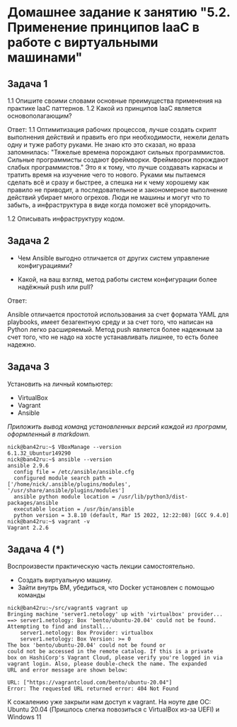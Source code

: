 
# Домашнее задание к занятию "5.2. Применение принципов IaaC в работе с виртуальными машинами"

## Задача 1

1.1 Опишите своими словами основные преимущества применения на практике IaaC паттернов.
1.2 Какой из принципов IaaC является основополагающим?

Ответ:
1.1 Оптимитизация рабочих процессов, лучше создать скрипт выполнения действий и править его при необходимости, нежели делать одну и туже работу руками.
Не знаю кто это сказал, но враза запомнилась: "Тяжелые времена порождают сильных программистов. Сильные программисты создают фреймворки. Фреймворки порождают слабых программистов." Это я к тому, что лучше создавать каркасы и тратить время на изучение чего то нового. Руками мы пытаемся сделать всё и сразу и быстрее, а спешка ни к чему хорошему как правило не приводит, а последовательное и закономерное выполнение действий убирает много огрехов. Люди не машины и могут что то забыть, а инфраструктура в виде когда поможет всё упорядочить.

1.2 Описывать инфраструктуру кодом.


## Задача 2

- Чем Ansible выгодно отличается от других систем управление конфигурациями?

- Какой, на ваш взгляд, метод работы систем конфигурации более надёжный push или pull?

Ответ:

Ansible отличается простотой использования за счет формата YAML для playbooks, имеет безагентную среду и за счет того, что написан на Python легко расширяемый. Метод push является более надежным за счет того, что не надо на хосте устанавливать лишнее, то есть более надежно.


## Задача 3

Установить на личный компьютер:

- VirtualBox
- Vagrant
- Ansible

*Приложить вывод команд установленных версий каждой из программ, оформленный в markdown.*

```
nick@ban42ru:~$ VBoxManage --version
6.1.32_Ubuntur149290
nick@ban42ru:~$ ansible --version
ansible 2.9.6
  config file = /etc/ansible/ansible.cfg
  configured module search path = ['/home/nick/.ansible/plugins/modules', '/usr/share/ansible/plugins/modules']
  ansible python module location = /usr/lib/python3/dist-packages/ansible
  executable location = /usr/bin/ansible
  python version = 3.8.10 (default, Mar 15 2022, 12:22:08) [GCC 9.4.0]
nick@ban42ru:~$ vagrant -v
Vagrant 2.2.6
```

## Задача 4 (*)

Воспроизвести практическую часть лекции самостоятельно.

- Создать виртуальную машину.
- Зайти внутрь ВМ, убедиться, что Docker установлен с помощью команды
```
nick@ban42ru:~/src/vagrant$ vagrant up
Bringing machine 'server1.netology' up with 'virtualbox' provider...
==> server1.netology: Box 'bento/ubuntu-20.04' could not be found. Attempting to find and install...
    server1.netology: Box Provider: virtualbox
    server1.netology: Box Version: >= 0
The box 'bento/ubuntu-20.04' could not be found or
could not be accessed in the remote catalog. If this is a private
box on HashiCorp's Vagrant Cloud, please verify you're logged in via
vagrant login. Also, please double-check the name. The expanded
URL and error message are shown below:

URL: ["https://vagrantcloud.com/bento/ubuntu-20.04"]
Error: The requested URL returned error: 404 Not Found
```
К сожалению уже закрыли нам доступ к vagrant.
На ноуте две ОС: Ubuntu 20.04 (Пришлось слегка повозиться с VirtualBox из-за UEFI) и Windows 11
